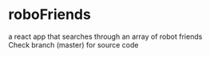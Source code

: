 # roboFriends
a react app that searches through an array of robot friends  
Check branch (master) for source code 
